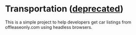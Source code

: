 # Transportation ([deprecated]())

This is a simple project to help developers get car listings from offleaseonly.com using headless browsers.
